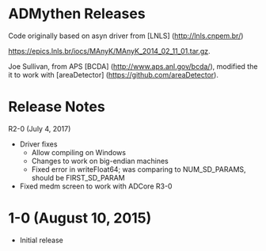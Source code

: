 ADMythen Releases
=======================

Code originally based on asyn driver from [LNLS] (http://lnls.cnpem.br/) 

https://epics.lnls.br/iocs/MAnyK/MAnyK_2014_02_11_01.tar.gz.

Joe Sullivan, from APS [BCDA] (http://www.aps.anl.gov/bcda/), modified the it to work with [areaDetector] (https://github.com/areaDetector).

Release Notes
============
R2-0 (July 4, 2017)
* Driver fixes
  - Allow compiling on Windows
  - Changes to work on big-endian machines
  - Fixed error in writeFloat64; was comparing to NUM_SD_PARAMS, should be FIRST_SD_PARAM
* Fixed medm screen to work with ADCore R3-0


1-0  (August 10, 2015)
========
* Initial release
